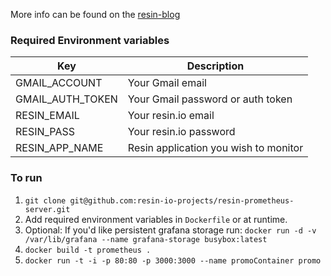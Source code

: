 More info can be found on the [resin-blog](https://resin.io/blog/prometheusv2/)

### Required Environment variables

| Key                | Description                           |
|--------------------|---------------------------------------|
| GMAIL_ACCOUNT     | Your Gmail email                      |
| GMAIL_AUTH_TOKEN | Your Gmail password or auth token      |
| RESIN_EMAIL       | Your resin.io email                   |
| RESIN_PASS        | Your resin.io password                |
| RESIN_APP_NAME   | Resin application you wish to monitor |

### To run

1. ```git clone git@github.com:resin-io-projects/resin-prometheus-server.git```
2. Add required environment variables in `Dockerfile` or at runtime. 
3. Optional: If you'd like persistent grafana storage run: `docker run -d -v /var/lib/grafana --name grafana-storage busybox:latest`
3. ```docker build -t prometheus .```
4. ```docker run -t -i -p 80:80 -p 3000:3000 --name promoContainer promo```
